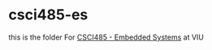 # csci485-es
this is the folder 
For [CSCI485 - Embedded Systems](http://csci.viu.ca/~pwalsh/teaching/485_Embedded/InfoSheet.html) at VIU
